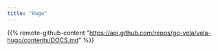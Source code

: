 ```yaml
---
title: "Hugo"
---
```


{{% remote-github-content "https://api.github.com/repos/go-vela/vela-hugo/contents/DOCS.md" %}}
